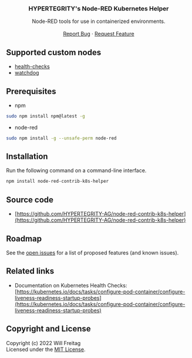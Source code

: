 <br />
<p align="center">
<h3 align="center">HYPERTEGRITY's Node-RED Kubernetes Helper</h3>
  <p align="center">
    Node-RED tools for use in containerized environments.
    <br />
    <br />
    <a href="https://github.com/HYPERTEGRITY-AG/node-red-contrib-k8s-helper/issues">Report Bug</a>
    ·
    <a href="https://github.com/HYPERTEGRITY-AG/node-red-contrib-k8s-helper/issues">Request Feature</a>
  </p>
</p>


## Supported custom nodes

-   [health-checks](docs/custom_nodes/health-checks.md)
-   [watchdog](docs/custom_nodes/watchdog.md)

## Prerequisites

- npm

```sh
sudo npm install npm@latest -g
```

- node-red

```sh
sudo npm install -g --unsafe-perm node-red
```

## Installation

Run the following command on a command-line interface.

```sh
npm install node-red-contrib-k8s-helper
```

## Source code

-   [https://github.com/HYPERTEGRITY-AG/node-red-contrib-k8s-helper](https://github.com/HYPERTEGRITY-AG/node-red-contrib-k8s-helper)

## Roadmap

See the [open issues](https://github.com/HYPERTEGRITY-AG/node-red-contrib-k8s-helper/issues) for a list of proposed features (and known issues).

## Related links

- Documentation on Kubernetes Health Checks: [https://kubernetes.io/docs/tasks/configure-pod-container/configure-liveness-readiness-startup-probes](https://kubernetes.io/docs/tasks/configure-pod-container/configure-liveness-readiness-startup-probes)


## Copyright and License

Copyright (c) 2022 Will Freitag<br>
Licensed under the [MIT License](./LICENSE).
